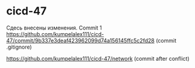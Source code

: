 # cicd-47
Сдесь внесены изменения. Commit 1
https://github.com/kumpelalex111/cicd-47/commit/9b337e3deaf423962099d74a156145ffc5c2fd28 (commit .gitignore)


https://github.com/kumpelalex111/cicd-47/network (commit after conflict)
